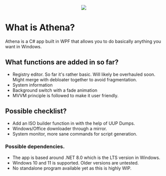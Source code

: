 <p align="center">
  <img src="https://github.com/user-attachments/assets/7b49ed4f-cb8d-4883-8423-df4c94a8992d"/>
</p>

# What is Athena?

Athena is a C# app built in WPF that allows you to do basically anything you want in Windows. 

## What functions are added in so far?
  * Registry editor. So far it's rather basic. Will likely be overhauled soon. Might merge with debloater together to avoid fragmentation.
  * System information
  * Background switch with a fade animation
  * MVVM principle is followed to make it user friendly.

## Possible checklist?
  * Add an ISO builder function in with the help of UUP Dumps.
  * Windows/Office downloader through a mirror.
  * System monitor, more sane commands for script generation.

### Possible dependencies.
  * The app is based around .NET 8.0 which is the LTS version in Windows.
  * Windows 10 and 11 is supported. Older versions are untested.
  * No standalone program available yet as this is highly WIP.
